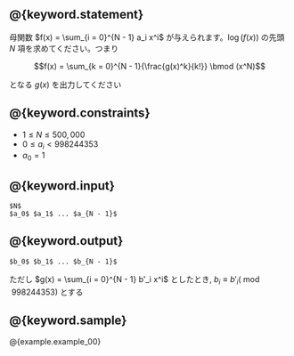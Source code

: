 ## @{keyword.statement}
母関数 $f(x) = \sum_{i = 0}^{N - 1} a_i x^i$ が与えられます。$\log(f(x))$ の先頭 $N$ 項を求めてください。つまり

$$f(x) = \sum_{k = 0}^{N - 1}{\frac{g(x)^k}{k!}} \bmod (x^N)$$

となる $g(x)$ を出力してください


## @{keyword.constraints}

- $1 \leq N \leq 500,000$
- $0 \leq a_i < 998244353$
- $a_0 = 1$

## @{keyword.input}

```
$N$
$a_0$ $a_1$ ... $a_{N - 1}$
```

## @{keyword.output}

```
$b_0$ $b_1$ ... $b_{N - 1}$
```

ただし $g(x) = \sum_{i = 0}^{N - 1} b'_i x^i$ としたとき, $b_i \equiv b'_i (\bmod 998244353)$ とする

## @{keyword.sample}

@{example.example_00}
